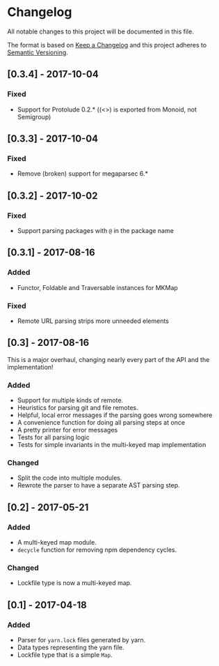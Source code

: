 # Changelog

All notable changes to this project will be documented in this file.

The format is based on [Keep a Changelog](http://keepachangelog.com/)
and this project adheres to [Semantic Versioning](http://semver.org/).

## [0.3.4] - 2017-10-04

### Fixed
- Support for Protolude 0.2.* ((<>) is exported from Monoid, not Semigroup)

## [0.3.3] - 2017-10-04

### Fixed
- Remove (broken) support for megaparsec 6.*

## [0.3.2] - 2017-10-02

### Fixed
- Support parsing packages with `@` in the package name 

## [0.3.1] - 2017-08-16

### Added
- Functor, Foldable and Traversable instances for MKMap

### Fixed
- Remote URL parsing strips more unneeded elements

## [0.3] - 2017-08-16

This is a major overhaul, changing nearly every part of the API
and the implementation!

### Added
- Support for multiple kinds of remote.
- Heuristics for parsing git and file remotes.
- Helpful, local error messages if the parsing goes wrong somewhere
- A convenience function for doing all parsing steps at once
- A pretty printer for error messages
- Tests for all parsing logic
- Tests for simple invariants in the multi-keyed map implementation

### Changed
- Split the code into multiple modules.
- Rewrote the parser to have a separate AST parsing step.

## [0.2] - 2017-05-21

### Added
- A multi-keyed map module.
- `decycle` function for removing npm dependency cycles.

### Changed
- Lockfile type is now a multi-keyed map.


## [0.1] - 2017-04-18

### Added
- Parser for `yarn.lock` files generated by yarn.
- Data types representing the yarn file.
- Lockfile type that is a simple `Map`.


